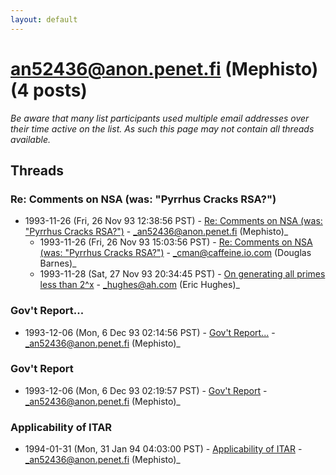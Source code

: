 ```yaml
---
layout: default
---
```


# an52436@anon.penet.fi (Mephisto) (4 posts)

_Be aware that many list participants used multiple email addresses over their time active on the list. As such this page may not contain all threads available._

## Threads

### Re: Comments on NSA (was: "Pyrrhus Cracks RSA?")
+ 1993-11-26 (Fri, 26 Nov 93 12:38:56 PST) - [Re: Comments on NSA (was: "Pyrrhus Cracks RSA?")](/archive/1993/11/5e3054b1e6536902c417ad06961e9fc2d3e87cc20e8469f2dd5543b79d1b76f7) - _an52436@anon.penet.fi (Mephisto)_
  + 1993-11-26 (Fri, 26 Nov 93 15:03:56 PST) - [Re: Comments on NSA (was: "Pyrrhus Cracks RSA?")](/archive/1993/11/9c5e7434cbae6dc2c9ad8ba171959d57a0643d2956d2fe16b4d52209c4378471) - _cman@caffeine.io.com (Douglas Barnes)_
  + 1993-11-28 (Sat, 27 Nov 93 20:34:45 PST) - [On generating all primes less than 2^x](/archive/1993/11/e2180920515e1558ce059500444a55399f131d987c867f921f801da7c6028b83) - _hughes@ah.com (Eric Hughes)_

### Gov't Report...
+ 1993-12-06 (Mon, 6 Dec 93 02:14:56 PST) - [Gov't Report...](/archive/1993/12/2dd5eee35dce5de8d15a608529488afa16bec91ed466cecb15a63da8ed39687c) - _an52436@anon.penet.fi (Mephisto)_

### Gov't Report
+ 1993-12-06 (Mon, 6 Dec 93 02:19:57 PST) - [Gov't Report](/archive/1993/12/ae56ce2128647cc5a266ba4cfa1c3fcf03a4ecc5c1de5cb03053ac457d1d4515) - _an52436@anon.penet.fi (Mephisto)_

### Applicability of ITAR
+ 1994-01-31 (Mon, 31 Jan 94 04:03:00 PST) - [Applicability of ITAR](/archive/1994/01/cba35c7a4ace2eb284fca4e1d361bc4ad3059cbd75fff29ce1ee3cdcda261634) - _an52436@anon.penet.fi (Mephisto)_

